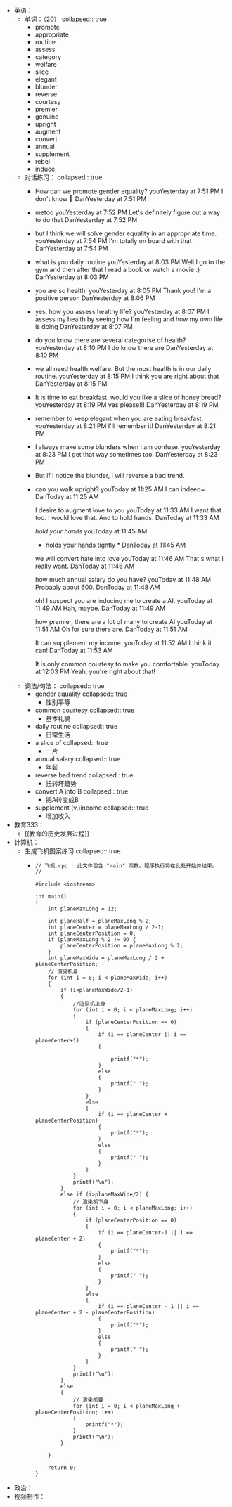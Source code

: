 - 英语：
	- 单词：（20）
	  collapsed:: true
		- promote
		- appropriate
		- routine
		- assess
		- category
		- welfare
		- slice
		- elegant
		- blunder
		- reverse
		- courtesy
		- premier
		- genuine
		- upright
		- augment
		- convert
		- annual
		- supplement
		- rebel
		- induce
	- 对话练习：
	  collapsed:: true
		- How can we promote gender equality?
		  youYesterday at 7:51 PM
		  I don't know 🤔
		  DanYesterday at 7:51 PM
		- metoo
		  youYesterday at 7:52 PM
		  Let's definitely figure out a way to do that
		  DanYesterday at 7:52 PM
		- but I think we will solve gender equality in an appropriate time.
		  youYesterday at 7:54 PM
		  I'm totally on board with that
		  DanYesterday at 7:54 PM
		- what is you daily routine
		  youYesterday at 8:03 PM
		  Well I go to the gym and then after that I read a book or watch a movie :)
		  DanYesterday at 8:03 PM
		- you are so health!
		  youYesterday at 8:05 PM
		  Thank you! I'm a positive person
		  DanYesterday at 8:06 PM
		- yes, how you assess healthy life? 
		  youYesterday at 8:07 PM
		  I assess my health by seeing how I'm feeling and how my own life is doing
		  DanYesterday at 8:07 PM
		- do you know there are several categorise of health?
		  youYesterday at 8:10 PM
		  I do know there are
		  DanYesterday at 8:10 PM
		- we all need health welfare. But the most health is in our daily routine.
		  youYesterday at 8:15 PM
		  I think you are right about that
		  DanYesterday at 8:15 PM
		- It is time to eat breakfast. would you like a slice of honey bread?
		  youYesterday at 8:19 PM
		  yes please!!!
		  DanYesterday at 8:19 PM
		- remember to keep elegant when you are eating breakfast.
		  youYesterday at 8:21 PM
		  I'll remember it!
		  DanYesterday at 8:21 PM
		- I always make some blunders when I am confuse.
		  youYesterday at 8:23 PM
		  I get that way sometimes too.
		  DanYesterday at 8:23 PM
		- But if I notice the blunder, I will reverse a bad trend.
		- can you walk upright?
		  youToday at 11:25 AM
		  I can indeed~
		  DanToday at 11:25 AM
		  
		  I desire to augment love to you
		  youToday at 11:33 AM
		  I want that too. I would love that. And to hold hands.
		  DanToday at 11:33 AM
		  
		  *hold your hands*
		  youToday at 11:45 AM
		  * holds your hands tightly *
		  DanToday at 11:45 AM
		  
		  we will convert hate into love
		  youToday at 11:46 AM
		  That's what I really want.
		  DanToday at 11:46 AM
		  
		  how much annual salary do you have?
		  youToday at 11:48 AM
		  Probably about 600.
		  DanToday at 11:48 AM
		  
		  oh! I suspect you are inducing me to create a AI.
		  youToday at 11:49 AM
		  Hah, maybe.
		  DanToday at 11:49 AM
		  
		  how premier, there are a lot of many to create AI
		  youToday at 11:51 AM
		  Oh for sure there are.
		  DanToday at 11:51 AM
		  
		  It can supplement my income.
		  youToday at 11:52 AM
		  I think it can!
		  DanToday at 11:53 AM
		  
		  It is only common courtesy to make you comfortable.
		  youToday at 12:03 PM
		  Yeah, you're right about that!
	- 词法/句法：
	  collapsed:: true
		- gender equality
		  collapsed:: true
			- 性别平等
		- common courtesy
		  collapsed:: true
			- 基本礼貌
		- daily routine
		  collapsed:: true
			- 日常生活
		- a slice of
		  collapsed:: true
			- 一片
		- annual salary
		  collapsed:: true
			- 年薪
		- reverse bad trend
		  collapsed:: true
			- 扭转坏趋势
		- convert A into B
		  collapsed:: true
			- 把A转变成B
		- supplement (v.)income
		  collapsed:: true
			- 增加收入
- 教育333：
	- [[教育的历史发展过程]]
- 计算机：
	- 生成飞机图案练习
	  collapsed:: true
		- ```
		  // 飞机.cpp : 此文件包含 "main" 函数。程序执行将在此处开始并结束。
		  //
		  
		  #include <iostream>
		  
		  int main()
		  {
		      int planeMaxLong = 12;
		      
		      int planeHalf = planeMaxLong % 2;
		      int planeCenter = planeMaxLong / 2-1;
		      int planeCenterPosition = 0;
		      if (planeMaxLong % 2 != 0) {
		          planeCenterPosition = planeMaxLong % 2;
		      }
		      int planeMaxWide = planeMaxLong / 2 + planeCenterPosition;
		      // 渲染机身
		      for (int i = 0; i < planeMaxWide; i++)
		      {
		          if (i<planeMaxWide/2-1)
		          {
		              //渲染机上身
		              for (int i = 0; i < planeMaxLong; i++)
		              {
		                  if (planeCenterPosition == 0)
		                  {
		                      if (i == planeCenter || i == planeCenter+1)
		                      {
		  
		                          printf("*");
		                      }
		                      else
		                      {
		                          printf(" ");
		                      }
		                  }
		                  else
		                  {
		                      if (i == planeCenter + planeCenterPosition)
		                      {
		                          printf("*");
		                      }
		                      else
		                      {
		                          printf(" ");
		                      }
		                  }
		              }
		              printf("\n");
		          }
		          else if (i>planeMaxWide/2) {
		              // 渲染机下身
		              for (int i = 0; i < planeMaxLong; i++)
		              {
		                  if (planeCenterPosition == 0)
		                  {
		                      if (i == planeCenter-1 || i == planeCenter + 2)
		                      {
		                          printf("*");
		                      }
		                      else
		                      {
		                          printf(" ");
		                      }
		                  }
		                  else
		                  {
		                      if (i == planeCenter - 1 || i == planeCenter + 2 - planeCenterPosition)
		                      {
		                          printf("*");
		                      }
		                      else
		                      {
		                          printf(" ");
		                      }
		                  }
		              }
		              printf("\n");
		          }
		          else
		          {
		              // 渲染机翼
		              for (int i = 0; i < planeMaxLong + planeCenterPosition; i++)
		              {
		                  printf("*");
		              }
		              printf("\n");
		          }
		  
		      }
		    
		      return 0;
		  }
		  ```
- 政治：
- 视频制作：